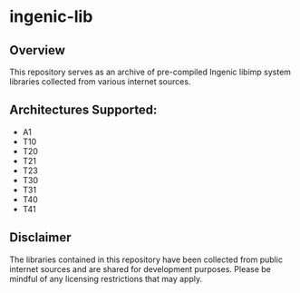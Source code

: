 # ingenic-lib

## Overview
This repository serves as an archive of pre-compiled Ingenic libimp system libraries collected from various internet sources.

## Architectures Supported:
- A1
- T10
- T20
- T21
- T23
- T30
- T31
- T40
- T41

## Disclaimer
The libraries contained in this repository have been collected from public internet sources and are shared for development purposes. Please be mindful of any licensing restrictions that may apply.
